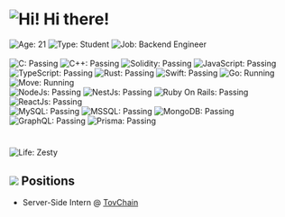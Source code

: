 # ![Hi!](https://i.imgur.com/Cq7IBUT.png) Hi there!

![Age: 21](https://img.shields.io/badge/age-21-green?style=for-the-badge)
![Type: Student](https://img.shields.io/badge/type-Student-yellow?style=for-the-badge)
![Job: Backend Engineer](https://img.shields.io/badge/work-backend%20engineer-orange?style=for-the-badge)  
<br />
![C: Passing](https://img.shields.io/badge/C-passing-blueviolet?style=for-the-badge)
![C++: Passing](https://img.shields.io/badge/C++-passing-violet?style=for-the-badge)
![Solidity: Passing](https://img.shields.io/badge/Solidity-passing-black?style=for-the-badge)
![JavaScript: Passing](https://img.shields.io/badge/JavaScript-passing-yellow?style=for-the-badge)
![TypeScript: Passing](https://img.shields.io/badge/Typescript-passing-blue?style=for-the-badge)
![Rust: Passing](https://img.shields.io/badge/Rust-passing-critical?style=for-the-badge)
![Swift: Passing](https://img.shields.io/badge/Swift-passing-orange?style=for-the-badge)
![Go: Running](https://img.shields.io/badge/Go-running-lightgray?style=for-the-badge)
![Move: Running](https://img.shields.io/badge/Move-running-lightgray?style=for-the-badge)
<br />
![NodeJs: Passing](https://img.shields.io/badge/NodeJs-passing-green?style=for-the-badge)
![NestJs: Passing](https://img.shields.io/badge/NestJs-passing-red?style=for-the-badge)
![Ruby On Rails: Passing](https://img.shields.io/badge/RubyOnRails-passing-brown?style=for-the-badge)
![ReactJs: Passing](https://img.shields.io/badge/ReactJs-passing-blue?style=for-the-badge)
<br />
![MySQL: Passing](https://img.shields.io/badge/Mysql-passing-9cf?style=for-the-badge)
![MSSQL: Passing](https://img.shields.io/badge/MSSQL-passing-informational?style=for-the-badge)
![MongoDB: Passing](https://img.shields.io/badge/MongoDB-passing-success?style=for-the-badge)
![GraphQL: Passing](https://img.shields.io/badge/GraphQL-passing-ff69b4?style=for-the-badge)
![Prisma: Passing](https://img.shields.io/badge/Prisma-passing-lightgrey?style=for-the-badge)
#
![Life: Zesty](https://img.shields.io/badge/Life-Zesty-red?style=for-the-badge)

## ![](https://i.imgur.com/16b6BnZ.png) Positions

- Server-Side Intern @ [TovChain](https://tovchain.io/)
